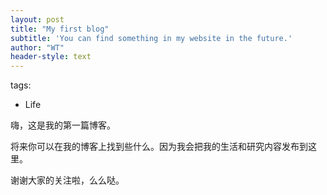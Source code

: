 ```yaml
---
layout: post
title: "My first blog"
subtitle: 'You can find something in my website in the future.'
author: "WT"
header-style: text
---
```


tags:
  - Life



嗨，这是我的第一篇博客。

将来你可以在我的博客上找到些什么。因为我会把我的生活和研究内容发布到这里。

谢谢大家的关注啦，么么哒。
